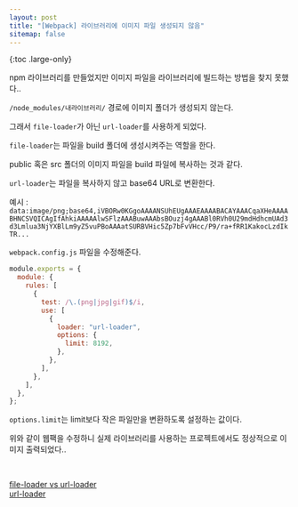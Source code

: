 ```yaml
---
layout: post
title: "[Webpack] 라이브러리에 이미지 파일 생성되지 않음"
sitemap: false
---
```


{:toc .large-only}

npm 라이브러리를 만들었지만 이미지 파일을 라이브러리에 빌드하는 방법을 찾지 못했다..

`/node_modules/내라이브러리/` 경로에 이미지 폴더가 생성되지 않는다.

그래서 `file-loader`가 아닌 `url-loader`를 사용하게 되었다.

`file-loader`는 파일을 build 폴더에 생성시켜주는 역할을 한다.

public 혹은 src 폴더의 이미지 파일을 build 파일에 복사하는 것과 같다.

`url-loader`는 파일을 복사하지 않고 base64 URL로 변환한다.

예시 : `data:image/png;base64,iVBORw0KGgoAAAANSUhEUgAAAEAAAABACAYAAACqaXHeAAAABHNCSVQICAgIfAhkiAAAAAlwSFlzAAABuwAAAbsBOuzj4gAAABl0RVh0U29mdHdhcmUAd3d3Lmlua3NjYXBlLm9yZ5vuPBoAAAatSURBVHic5Zp7bFvVHcc/P9/ra+fRR1KakocLzdIkTR...`

`webpack.config.js` 파일을 수정해준다.

```js
module.exports = {
  module: {
    rules: [
      {
        test: /\.(png|jpg|gif)$/i,
        use: [
          {
            loader: "url-loader",
            options: {
              limit: 8192,
            },
          },
        ],
      },
    ],
  },
};
```

`options.limit`는 limit보다 작은 파일만을 변환하도록 설정하는 값이다.

위와 같이 웹팩을 수정하니 실제 라이브러리를 사용하는 프로젝트에서도 정상적으로 이미지 출력되었다..

<br/>

[file-loader vs url-loader](https://velog.io/@jeongnaehyeok/file-loader-vs-url-loader)<br/>
[url-loader](https://v4.webpack.js.org/loaders/url-loader/)
